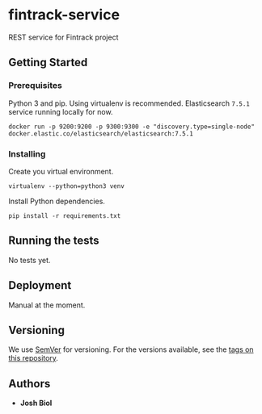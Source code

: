 # fintrack-service

REST service for Fintrack project

## Getting Started

### Prerequisites

Python 3 and pip. Using virtualenv is recommended.
Elasticsearch `7.5.1` service running locally for now.

```
docker run -p 9200:9200 -p 9300:9300 -e "discovery.type=single-node" docker.elastic.co/elasticsearch/elasticsearch:7.5.1
```

### Installing

Create you virtual environment.

```
virtualenv --python=python3 venv
```

Install Python dependencies.

```
pip install -r requirements.txt
```

## Running the tests

No tests yet.

## Deployment

Manual at the moment.

## Versioning

We use [SemVer](http://semver.org/) for versioning. For the versions available, see the [tags on this repository](https://github.com/your/project/tags). 

## Authors

* **Josh Biol**

